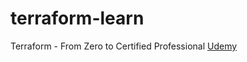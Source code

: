 # terraform-learn
Terraform - From Zero to Certified Professional
[Udemy](https://www.udemy.com/course/terraformcertified/)
